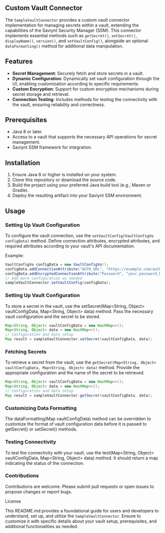 ## Custom Vault Connector

The `SampleVaultConnector` provides a custom vault connector implementation for managing secrets within a vault, extending the capabilities of the Saviynt Security Manager (SSM). This connector implements essential methods such as `getSecret()`, `setSecret()`, `displayName()`, `version()`, and `setVaultConfig()`, alongside an optional `dataFormatting()` method for additional data manipulation.

## Features

- **Secret Management**: Securely fetch and store secrets in a vault.
- **Dynamic Configuration**: Dynamically set vault configuration through the UI, enabling customization according to specific requirements.
- **Custom Encryption**: Support for custom encryption mechanisms during secret storage and retrieval.
- **Connection Testing**: Includes methods for testing the connectivity with the vault, ensuring reliability and correctness.

## Prerequisites

- Java 8 or later.
- Access to a vault that supports the necessary API operations for secret management.
- Saviynt SSM framework for integration.

## Installation

1. Ensure Java 8 or higher is installed on your system.
2. Clone this repository or download the source code.
3. Build the project using your preferred Java build tool (e.g., Maven or Gradle).
4. Deploy the resulting artifact into your Saviynt SSM environment.

## Usage

### Setting Up Vault Configuration

To configure the vault connection, use the `setVaultConfig(VaultConfigVo configData)` method. Define connection attributes, encrypted attributes, and required attributes according to your vault's API documentation.

Example:

```java
VaultConfigVo configData = new VaultConfigVo();
configData.addConnectionAttribute("AUTH_URL", "https://example.com/auth");
configData.addEncryptedConnectionAttribute("Password", "your_password_here");
// Add more configuration as needed
sampleVaultConnector.setVaultConfig(configData);
```
### Setting Up Vault Configuration

To store a secret in the vault, use the setSecret(Map<String, Object> vaultConfigData, Map<String, Object> data) method. Pass the necessary vault configuration and the secret to be stored.

```java
Map<String, Object> vaultConfigData = new HashMap<>();
Map<String, Object> data = new HashMap<>();
// Configuration and data setup
Map result = sampleVaultConnector.setSecret(vaultConfigData, data);
```

### Fetching Secrets

To retrieve a secret from the vault, use the `getSecret(Map<String, Object> vaultConfigData, Map<String, Object> data)` method. Provide the appropriate configuration and the name of the secret to be retrieved.

```java
Map<String, Object> vaultConfigData = new HashMap<>();
Map<String, Object> data = new HashMap<>();
// Configuration and data setup
Map result = sampleVaultConnector.getSecret(vaultConfigData, data);
```

### Customizing Data Formatting

The dataFormatting(Map vaultConfigData) method can be overridden to customize the format of vault configuration data before it is passed to getSecret() or setSecret() methods.

### Testing Connectivity

To test the connectivity with your vault, use the test(Map<String, Object> vaultConfigData, Map<String, Object> data) method. It should return a map indicating the status of the connection.

### Contributions

Contributions are welcome. Please submit pull requests or open issues to propose changes or report bugs.

License

This README.md provides a foundational guide for users and developers to understand, set up, and utilize the `SampleVaultConnector`. Ensure to customize it with specific details about your vault setup, prerequisites, and additional functionalities as needed.
